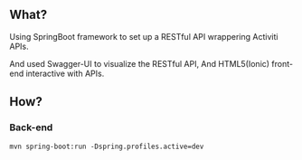 ## What? ##

Using SpringBoot framework to set up a RESTful API wrappering Activiti APIs.

And used Swagger-UI to visualize the RESTful API, And HTML5(Ionic) front-end interactive with APIs.

## How? ##

### Back-end ###

```
mvn spring-boot:run -Dspring.profiles.active=dev
```
